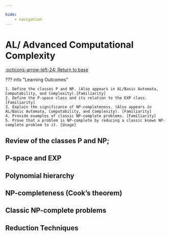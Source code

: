 ```yaml
---

hide:
    - navigation
---
```

# AL/ Advanced Computational Complexity

[:octicons-arrow-left-24: Return to base](/Bodies-of-Knowledge/Algorithms-Complexity/)

??? info "Learning Outcomes"

    1. Define the classes P and NP. (Also appears in AL/Basic Automata, Computability, and Complexity).[Familiarity]
    2. Define the P-space class and its relation to the EXP class. [Familiarity]
    3. Explain the significance of NP-completeness. (Also appears in AL/Basic Automata, Computability, and Complexity). [Familiarity]
    4. Provide examples of classic NP-complete problems. [Familiarity]
    5. Prove that a problem is NP-complete by reducing a classic known NP-complete problem to it. [Usage]

## Review of the classes P and NP;

## P-space and EXP

## Polynomial hierarchy

## NP-completeness (Cook’s theorem)

## Classic NP-complete problems

## Reduction Techniques